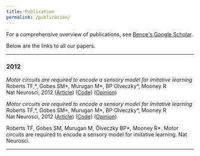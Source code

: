 ```yaml
---
title: Publication
permalink: /publication/
---
```


For a comprehensive overview of publications, see [Bence's Google Scholar](https://scholar.google.com/citations?user=SCaewXUAAAAJ&hl=en).

Below are the links to all our papers.

<hr>

### 2012

_Motor circuits are required to encode a sensory model for imitative learning_<br>
Roberts TF,\*, Gobes SM\*, Murugan M\*, BP Olveczky\*, Mooney R<br>
Nat Neurosci, 2012 ([Article](http://www.google.com/)) ([Code](http://www.google.com/)) ([Opinion](http://www.google.com/))


_Motor circuits are required to encode a sensory model for imitative learning_<br>
Roberts TF,\*, Gobes SM\*, Murugan M\*, BP Olveczky\*, Mooney R<br>
Nat Neurosci, 2012 ([Article](http://www.google.com/)) ([Code](http://www.google.com/)) ([Opinion](http://www.google.com/))

Roberts TF, Gobes SM, Murugan M, Ölveczky BP*, Mooney R*. Motor circuits are required to encode a sensory model for imitative learning. Nat Neurosci. 

<hr>
